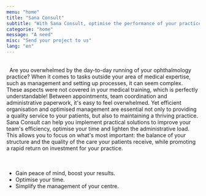 ```yaml
---
menu: "home"
title: "Sana Consult"
subtitle: "With Sana Consult, optimise the performance of your practice by drawing on our unique expertise and offering a unique experience to your team and your patients."
categorie: "home"
message: "A need"
misc: "Send your project to us"
lang: "en"
---
```

\
&nbsp;
Are you overwhelmed by the day-to-day running of your ophthalmology practice?
When it comes to tasks outside your area of medical expertise, such as management and setting up processes, it can seem complex. 
These aspects were not covered in your medical training, which is perfectly understandable!
Between appointments, team coordination and administrative paperwork, it's easy to feel overwhelmed.
Yet efficient organisation and optimised management are essential not only to providing a quality service to your patients, but also to maintaining a thriving practice.
Sana Consult can help you implement practical solutions to improve your team's efficiency, optimise your time and lighten the administrative load. 
This allows you to focus on what's most important: the balance of your structure and the quality of the care your patients receive, while promoting a rapid return on investment for your practice.
\
\
&nbsp;
- Gain peace of mind, boost your results.
- Optimise your time.
- Simplify the management of your centre.